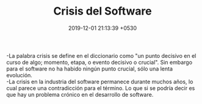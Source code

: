 ﻿---
layout: post
title:  "Crisis del Software"
date:   2019-12-01 21:13:39 +0530
description: La crisis se define en el diccionario como "un punto decisivo en el curso de algo; momento, etapa, o evento decisivo o crucial
---
  <p>-La palabra crisis se define en el diccionario como "un punto decisivo en el curso de algo; momento, etapa, o evento decisivo o crucial". Sin embargo para el software no ha habido ningún punto crucial, sólo una lenta evolución.<br>
  -La crisis en la industria del software permanece durante muchos años, lo cual parece una contradicción para el término. Lo que si se podría decir es que hay un problema crónico en el desarrollo de software.</p>
  
